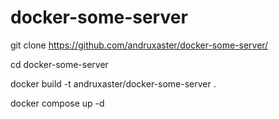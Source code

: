 # docker-some-server
git clone https://github.com/andruxaster/docker-some-server/

cd docker-some-server

docker build -t andruxaster/docker-some-server .

docker compose up -d
